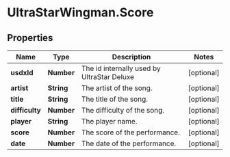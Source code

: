 # UltraStarWingman.Score

## Properties

Name | Type | Description | Notes
------------ | ------------- | ------------- | -------------
**usdxId** | **Number** | The id internally used by UltraStar Deluxe | [optional] 
**artist** | **String** | The artist of the song. | [optional] 
**title** | **String** | The title of the song. | [optional] 
**difficulty** | **Number** | The difficulty of the song. | [optional] 
**player** | **String** | The player name. | [optional] 
**score** | **Number** | The score of the performance. | [optional] 
**date** | **Number** | The date of the performance. | [optional] 


